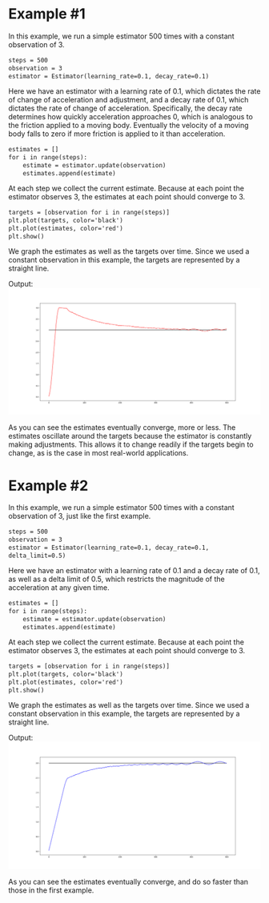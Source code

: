 # Example #1

In this example, we run a simple estimator 500 times with a constant observation of 3.

	steps = 500
	observation = 3
	estimator = Estimator(learning_rate=0.1, decay_rate=0.1)

Here we have an estimator with a learning rate of 0.1, which dictates the rate of change of acceleration and adjustment, and a decay rate of 0.1, which dictates the rate of change of acceleration. Specifically, the decay rate determines how quickly acceleration approaches 0, which is analogous to the friction applied to a moving body. Eventually the velocity of a moving body falls to zero if more friction is applied to it than acceleration.
	
	estimates = []
	for i in range(steps):
		estimate = estimator.update(observation)
		estimates.append(estimate)

At each step we collect the current estimate. Because at each point the estimator observes 3, the estimates at each point should converge to 3. 

	targets = [observation for i in range(steps)]
	plt.plot(targets, color='black')
	plt.plot(estimates, color='red')
  	plt.show()

We graph the estimates as well as the targets over time. Since we used a constant observation in this example, the targets are represented by a straight line.

Output:
![Estimator Results #1](https://github.com/CarsonScott/onlinestats/blob/master/img/estimator_results_1.png)

As you can see the estimates eventually converge, more or less. The estimates oscillate around the targets because the estimator is constantly making adjustments. This allows it to change readily if the targets begin to change, as is the case in most real-world applications.

# Example #2

In this example, we run a simple estimator 500 times with a constant observation of 3, just like the first example.

	steps = 500
	observation = 3
	estimator = Estimator(learning_rate=0.1, decay_rate=0.1, delta_limit=0.5)

Here we have an estimator with a learning rate of 0.1 and a decay rate of 0.1, as well as a delta limit of 0.5, which restricts the magnitude of the acceleration at any given time. 
	
	estimates = []
	for i in range(steps):
		estimate = estimator.update(observation)
		estimates.append(estimate)

At each step we collect the current estimate. Because at each point the estimator observes 3, the estimates at each point should converge to 3. 

	targets = [observation for i in range(steps)]
	plt.plot(targets, color='black')
	plt.plot(estimates, color='red')
  	plt.show()

We graph the estimates as well as the targets over time. Since we used a constant observation in this example, the targets are represented by a straight line.

Output:
![Estimator Results #1](https://github.com/CarsonScott/onlinestats/blob/master/img/estimator_results_2.png)

As you can see the estimates eventually converge, and do so faster than those in the first example.  
